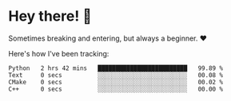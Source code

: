 # Hey there! 👋
Sometimes breaking and entering, but always a beginner. ❤️

Here's how I've been tracking:
<!--START_SECTION:waka-->

```text
Python   2 hrs 42 mins   █████████████████████████   99.89 %
Text     0 secs          ░░░░░░░░░░░░░░░░░░░░░░░░░   00.08 %
CMake    0 secs          ░░░░░░░░░░░░░░░░░░░░░░░░░   00.02 %
C++      0 secs          ░░░░░░░░░░░░░░░░░░░░░░░░░   00.00 %
```

<!--END_SECTION:waka-->

